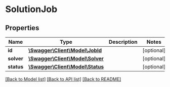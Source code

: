 # SolutionJob

## Properties
Name | Type | Description | Notes
------------ | ------------- | ------------- | -------------
**id** | [**\Swagger\Client\Model\JobId**](JobId.md) |  | [optional] 
**solver** | [**\Swagger\Client\Model\Solver**](Solver.md) |  | [optional] 
**status** | [**\Swagger\Client\Model\Status**](Status.md) |  | [optional] 

[[Back to Model list]](../README.md#documentation-for-models) [[Back to API list]](../README.md#documentation-for-api-endpoints) [[Back to README]](../README.md)

